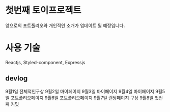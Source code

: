 # 첫번째 토이프로젝트
앞으로의 포트폴리오와 개인적인 소개가 업데이트 될 예정입니다.

# 사용 기술
Reactjs, Styled-component, Expressjs

## devlog
9월1일 전체적인구상
9월2일 마이페이지
9월3일 마이페이지
9월4일 마이페이지
9월5일 포트폴리오페이지
9월6일 포트폴리오페이지
9월7일 랜딩페이지 구상
9월8일 첫번째 커밋

